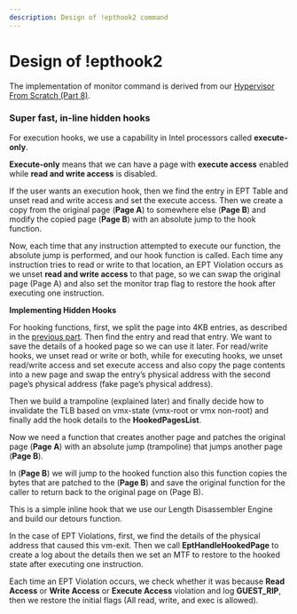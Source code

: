 ```yaml
---
description: Design of !epthook2 command
---
```


# Design of !epthook2

The implementation of monitor command is derived from our [Hypervisor From Scratch \(Part 8\)](https://rayanfam.com/topics/hypervisor-from-scratch-part-8/). 

### Super fast, in-line hidden hooks

For execution hooks, we use a capability in Intel processors called **execute-only**.

**Execute-only** means that we can have a page with **execute access** enabled while **read and write access** is disabled.

If the user wants an execution hook, then we find the entry in EPT Table and unset read and write access and set the execute access. Then we create a copy from the original page \(**Page A**\) to somewhere else \(**Page B**\) and modify the copied page \(**Page B**\) with an absolute jump to the hook function.

Now, each time that any instruction attempted to execute our function, the absolute jump is performed, and our hook function is called. Each time any instruction tries to read or write to that location, an EPT Violation occurs as we unset **read and write access** to that page, so we can swap the original page \(Page A\) and also set the monitor trap flag to restore the hook after executing one instruction.

**Implementing Hidden Hooks**

For hooking functions, first, we split the page into 4KB entries, as described in the [previous part](https://rayanfam.com/topics/hypervisor-from-scratch-part-7/). Then find the entry and read that entry. We want to save the details of a hooked page so we can use it later. For read/write hooks, we unset read or write or both, while for executing hooks, we unset read/write access and set execute access and also copy the page contents into a new page and swap the entry’s physical address with the second page’s physical address \(fake page’s physical address\).

Then we build a trampoline \(explained later\) and finally decide how to invalidate the TLB based on vmx-state \(vmx-root or vmx non-root\) and finally add the hook details to the **HookedPagesList**.

Now we need a function that creates another page and patches the original page \(**Page A**\) with an absolute jump \(trampoline\) that jumps another page \(**Page B**\).

In \(**Page B**\) we will jump to the hooked function also this function copies the bytes that are patched to the \(**Page B**\) and save the original function for the caller to return back to the original page on \(Page B\).

This is a simple inline hook that we use our Length Disassembler Engine and build our detours function.

In the case of EPT Violations, first, we find the details of the physical address that caused this vm-exit. Then we call **EptHandleHookedPage** to create a log about the details then we set an MTF to restore to the hooked state after executing one instruction.

Each time an EPT Violation occurs, we check whether it was because **Read Access** or **Write Access** or **Execute Access** violation and log **GUEST\_RIP**, then we restore the initial flags \(All read, write, and exec is allowed\).  
  
  


